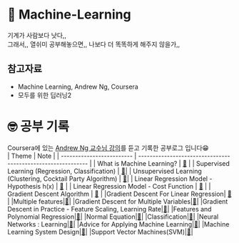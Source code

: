 <!-- <p align="center"> 
  이 레포는 Coursera에 있는<br>
 https://www.coursera.org/learn/machine-learning/lecture/ 를 듣고<br>
기록한 공부로그 입니다😁<br> </p> -->

# 👾 Machine-Learning

기계가 사람보다 낫다,,<br>
그래서,, 열쉬미 공부해놓으면,, 나보다 더 똑똑하게 해주지 않을가,,<br>



## 참고자료

* Machine Learning, Andrew Ng, Coursera
* 모두를 위한 딥러닝2




# 🤓 공부 기록
Coursera에 있는 [Andrew Ng 교수님 강의](https://www.coursera.org/learn/machine-learning/lecture/)를 듣고 기록한 공부로그 입니다😁<br>
| Theme                     | Note                                                         |
| ------------------------- | ------------------------------------------------------------ |
| What is Machine Learning? | [📝](https://velog.io/@mindyeoi/Machine-Learning-What-is-Machine-Learning) |
| Supervised Learning (Regression, Classification) | [📝](https://velog.io/@mindyeoi/Machine-Learning-%EC%A7%80%EB%8F%84%ED%95%99%EC%8A%B5Supervised-Learning-%ED%9A%8C%EA%B7%80%EB%AC%B8%EC%A0%9C-%EB%B6%84%EB%A5%98%EB%AC%B8%EC%A0%9C)|
| Unsupervised Learning (Clustering, Cocktail Party Algorithm) | [📝](https://velog.io/@mindyeoi/Machine-Learning-%EB%B9%84%EC%A7%80%EB%8F%84-%ED%95%99%EC%8A%B5Unsupervised-Learning-%ED%81%B4%EB%9F%AC%EC%8A%A4%ED%84%B0%EB%A7%81-%EC%95%8C%EA%B3%A0%EB%A6%AC%EC%A6%98-%EC%B9%B5%ED%85%8C%EC%9D%BC-%ED%8C%8C%ED%8B%B0-%EC%95%8C%EA%B3%A0%EB%A6%AC%EC%A6%98)|
| Linear Regression Model - Hypothesis h(x) | [📝](https://velog.io/@mindyeoi/Machine-Learning-Linear-Regression) |
| Linear Regression Model - Cost Function | [📝](https://velog.io/@mindyeoi/Machine-Learning-Cost-Function%EA%B3%BC-Linear-Regression) |
| Gradient Descent Algorithm | [📝](https://velog.io/@mindyeoi/Machine-Learning-Gradient-Descent-Algorithm) |
|Gradient Descent For Linear Regression| [📝](https://velog.io/@mindyeoi/Machine-Learning-Gradient-Descent-For-Linear-Regression) |
|Multiple features|[📝](https://velog.io/@mindyeoi/Machine-Learning-Multiple-features)|
|Gradient Descent for Multiple Variables|[📝](https://velog.io/@mindyeoi/Machine-Learning-Gradient-Descent-for-Multiple-Variables)|
|Gradient Descent in Practice - Feature Scaling, Learning Rate|[📝](https://velog.io/@mindyeoi/Machine-Learning-Gradient-Descent-in-Practice-Feature-Scaling-Learning-Rate)|
|Features and Polynomial Regression|[📝](https://velog.io/@mindyeoi/Machine-Learning-Features-and-Polynomial-Regression)|
|Normal Equation|[📝](https://velog.io/@mindyeoi/Machine-Learning-Normal-Equation)|
|Classification|[📝](https://velog.io/@mindyeoi/ML-Classification)|
|Neural Networks : Learning|[📝](https://velog.io/@mindyeoi/ML-Neural-Networks-Learning)|
|Advice for Applying Machine Learning|[📝](https://velog.io/@mindyeoi/ML-Advice-for-Applying-Machine-Learning)|
|Machine Learning System Design|[📝](https://velog.io/@mindyeoi/ML-Machine-Learning-System-Design)|
|Support Vector Machines(SVM)|[📝](https://velog.io/@mindyeoi/ML-Support-Vector-Machines)|
